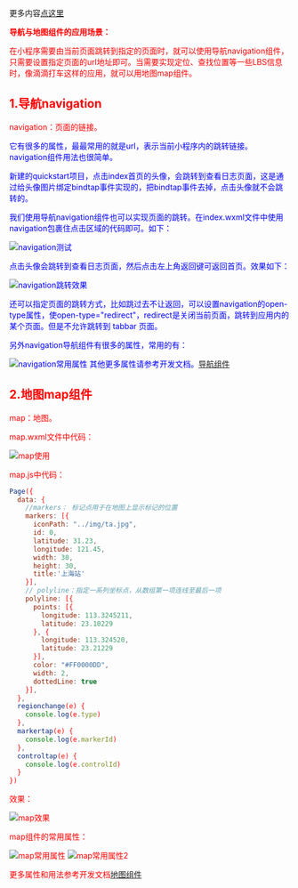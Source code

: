 更多内容[点这里](https://blog.csdn.net/w1418899532/article/details/90809438)


<font color="red">**导航与地图组件的应用场景：**

在小程序需要由当前页面跳转到指定的页面时，就可以使用导航navigation组件，只需要设置指定页面的url地址即可。当需要实现定位、查找位置等一些LBS信息时，像滴滴打车这样的应用，就可以用地图map组件。

## <font color="red">1.导航navigation
navigation：页面的链接。

<font color="blue">它有很多的属性，最最常用的就是url，表示当前小程序内的跳转链接。navigation组件用法也很简单。

新建的quickstart项目，点击index首页的头像，会跳转到查看日志页面，这是通过给头像图片绑定bindtap事件实现的，把bindtap事件去掉，点击头像就不会跳转的。

我们使用导航navigation组件也可以实现页面的跳转。在index.wxml文件中使用navigation包裹住点击区域的代码即可。如下：

![navigation测试](https://img-blog.csdnimg.cn/20190604195009786.png?x-oss-process=image/watermark,type_ZmFuZ3poZW5naGVpdGk,shadow_10,text_aHR0cHM6Ly9ibG9nLmNzZG4ubmV0L3cxNDE4ODk5NTMy,size_16,color_FFFFFF,t_70)

点击头像会跳转到查看日志页面，然后点击左上角返回键可返回首页。效果如下：

![navigation跳转效果](https://img-blog.csdnimg.cn/2019060419572717.gif)

<font color="blue">还可以指定页面的跳转方式，比如跳过去不让返回，可以设置navigation的open-type属性，使open-type="redirect"，redirect是关闭当前页面，跳转到应用内的某个页面。但是不允许跳转到 tabbar 页面。

另外navigation导航组件有很多的属性，常用的有：

![navigation常用属性](https://img-blog.csdnimg.cn/20190604195849296.png?x-oss-process=image/watermark,type_ZmFuZ3poZW5naGVpdGk,shadow_10,text_aHR0cHM6Ly9ibG9nLmNzZG4ubmV0L3cxNDE4ODk5NTMy,size_16,color_FFFFFF,t_70)
其他更多属性请参考开发文档。[导航组件](https://developers.weixin.qq.com/miniprogram/dev/component/navigator.html)

## <font color="red">2.地图map组件
map：地图。

map.wxml文件中代码：

![map使用](https://img-blog.csdnimg.cn/20190604203805182.png)

map.js中代码：

```javascript
Page({
  data: {
    //markers： 标记点用于在地图上显示标记的位置
    markers: [{
      iconPath: "../img/ta.jpg",
      id: 0,
      latitude: 31.23,
      longitude: 121.45,
      width: 30,
      height: 30,
      title:'上海站'
    }],
    // polyline：指定一系列坐标点，从数组第一项连线至最后一项
    polyline: [{
      points: [{
        longitude: 113.3245211,
        latitude: 23.10229
      }, {
        longitude: 113.324520,
        latitude: 23.21229
      }],
      color: "#FF0000DD",
      width: 2,
      dottedLine: true
    }],
  },
  regionchange(e) {
    console.log(e.type)
  },
  markertap(e) {
    console.log(e.markerId)
  },
  controltap(e) {
    console.log(e.controlId)
  }
})
```

效果：

![map效果](https://img-blog.csdnimg.cn/20190604204215812.png?x-oss-process=image/watermark,type_ZmFuZ3poZW5naGVpdGk,shadow_10,text_aHR0cHM6Ly9ibG9nLmNzZG4ubmV0L3cxNDE4ODk5NTMy,size_16,color_FFFFFF,t_70)

map组件的常用属性：

![map常用属性](https://img-blog.csdnimg.cn/20190604204301425.png?x-oss-process=image/watermark,type_ZmFuZ3poZW5naGVpdGk,shadow_10,text_aHR0cHM6Ly9ibG9nLmNzZG4ubmV0L3cxNDE4ODk5NTMy,size_16,color_FFFFFF,t_70)
![map常用属性2](https://img-blog.csdnimg.cn/20190604204334735.png?x-oss-process=image/watermark,type_ZmFuZ3poZW5naGVpdGk,shadow_10,text_aHR0cHM6Ly9ibG9nLmNzZG4ubmV0L3cxNDE4ODk5NTMy,size_16,color_FFFFFF,t_70)

更多属性和用法参考开发文档[地图组件](https://developers.weixin.qq.com/miniprogram/dev/component/map.html)

